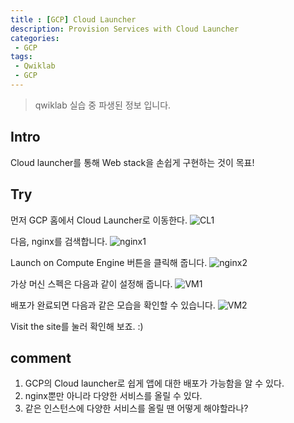 ```yaml
---
title : [GCP] Cloud Launcher
description: Provision Services with Cloud Launcher
categories:
 - GCP
tags:
 - Qwiklab
 - GCP
---
```

>qwiklab 실습 중 파생된 정보 입니다.

## Intro

Cloud launcher를 통해 Web stack을 손쉽게 구현하는 것이 목표!

## Try
먼저 GCP 홈에서 Cloud Launcher로 이동한다.
![CL1](https://github.com/beyondat/beyondat.github.io/blob/master/images/2017-10-10/%EC%BA%A1%EC%B2%98_2017_10_10_11_36_06_687.png?raw=true)

다음, nginx를 검색합니다.
![nginx1](https://github.com/beyondat/beyondat.github.io/blob/master/images/2017-10-10/%EC%BA%A1%EC%B2%98_2017_10_10_11_36_43_932.png?raw=true)

 Launch on Compute Engine 버튼을 클릭해 줍니다.
 ![nginx2](https://github.com/beyondat/beyondat.github.io/blob/master/images/2017-10-10/%EC%BA%A1%EC%B2%98_2017_10_10_11_37_43_478.png?raw=true)

가상 머신 스펙은 다음과 같이 설정해 줍니다.
 ![VM1](https://github.com/beyondat/beyondat.github.io/blob/master/images/2017-10-10/%EC%BA%A1%EC%B2%98_2017_10_10_11_38_13_367.png?raw=true)

배포가 완료되면 다음과 같은 모습을 확인할 수 있습니다.
![VM2](https://github.com/beyondat/beyondat.github.io/blob/master/images/2017-10-10/%EC%BA%A1%EC%B2%98_2017_10_10_11_38_59_632.png?raw=true)

Visit the site를 눌러 확인해 보죠. :)

## comment
1. GCP의 Cloud launcher로 쉽게 앱에 대한 배포가 가능함을 알 수 있다.
2. nginx뿐만 아니라 다양한 서비스를 올릴 수 있다.
3. 같은 인스턴스에 다양한 서비스를 올릴 땐 어떻게 해야할라나?

